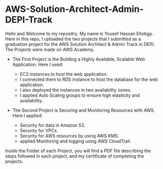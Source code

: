 # AWS-Solution-Architect-Admin-DEPI-Track

Hello and Welcome to my repositry. My name is Yousef Hassan Eltobgy.
Here in this repo, I uploaded the two projects that I submitted as a graduation project for the AWS Solution Architect & Admin Track in DEPI. The Projects were made on AWS Academy.

- The First Project is the Building a Highly Available, Scalable Web Application. Here I used:
  - EC2 instances to host the web application.
  - I connected them to RDS instance to host the database for the web application.
  - I also deployed the instances in two availability zones.
  - I applied Auto Scaling groups to ensure high elasticity and availability.

- The Second Project is Securing and Monitoring Resources with AWS. Here I applied:
  - Security for data in Amazon S3.
  - Security for VPCs.
  - Security for AWS resources by using AWS KMS.
  - applied Monitoring and logging using AWS CloudTrail.

Inside the Folder of each Project, you will find a PDF file describing the steps followed in each project, and my certificate of completing the projects.
